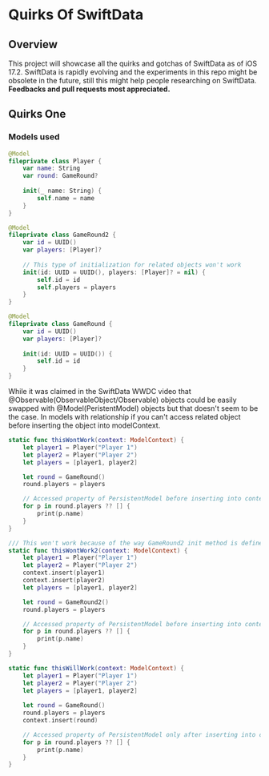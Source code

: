 # Quirks Of SwiftData

## Overview

This project will showcase all the quirks and gotchas of SwiftData as of iOS 17.2. SwiftData is rapidly evolving and the experiments in this repo might be obsolete in the future, still this might help people researching on SwiftData.
**Feedbacks and pull requests most appreciated.**

## Quirks One

### Models used

``` swift
@Model
fileprivate class Player {
    var name: String
    var round: GameRound?
    
    init(_ name: String) {
        self.name = name
    }
}

@Model
fileprivate class GameRound2 {
    var id = UUID()
    var players: [Player]?
    
    // This type of initialization for related objects won't work
    init(id: UUID = UUID(), players: [Player]? = nil) {
        self.id = id
        self.players = players
    }
}

@Model
fileprivate class GameRound {
    var id = UUID()
    var players: [Player]?
    
    init(id: UUID = UUID()) {
        self.id = id
    }
}
```

While it was claimed in the SwiftData WWDC video that @Observable(ObservableObject/Observable)  objects could be easily swapped with @Model(PeristentModel) objects but that doesn't seem to be the case. In models with relationship if you can't access related object before inserting the object into modelContext.

```swift
static func thisWontWork(context: ModelContext) {
    let player1 = Player("Player 1")
    let player2 = Player("Player 2")
    let players = [player1, player2]

    let round = GameRound()
    round.players = players

    // Accessed property of PersistentModel before inserting into context
    for p in round.players ?? [] {
        print(p.name)
    }
}

/// This won't work because of the way GameRound2 init method is defined. You should not initialized a property that has inverse this way.
static func thisWontWork2(context: ModelContext) {
    let player1 = Player("Player 1")
    let player2 = Player("Player 2")
    context.insert(player1)
    context.insert(player2)
    let players = [player1, player2]

    let round = GameRound2()
    round.players = players

    // Accessed property of PersistentModel before inserting into context
    for p in round.players ?? [] {
        print(p.name)
    }
}

static func thisWillWork(context: ModelContext) {
    let player1 = Player("Player 1")
    let player2 = Player("Player 2")
    let players = [player1, player2]
    
    let round = GameRound()
    round.players = players
    context.insert(round)

    // Accessed property of PersistentModel only after inserting into context
    for p in round.players ?? [] {
        print(p.name)
    }
}
    
```
